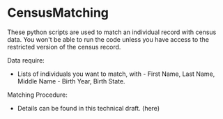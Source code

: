 # CensusMatching
These python scripts are used to match an individual record with census data. 
You won't be able to run the code unless you have access to the restricted version of the census record. 

Data require: 
- Lists of individuals you want to match, with
       - First Name, Last Name, Middle Name
       - Birth Year, Birth State.


Matching Procedure: 
- Details can be found in this technical draft. (here)

  
  
